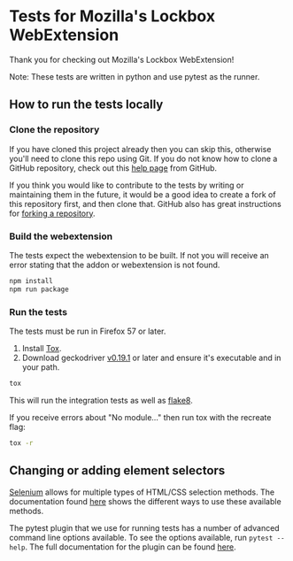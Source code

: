 # Tests for Mozilla's Lockbox WebExtension

Thank you for checking out Mozilla's Lockbox WebExtension!

Note: These tests are written in python and use pytest as the runner.

## How to run the tests locally

### Clone the repository
If you have cloned this project already then you can skip this, otherwise you'll need to clone this repo using Git.
If you do not know how to clone a GitHub repository, check out this
[help page][git-clone] from GitHub.

If you think you would like to contribute to the tests by writing or maintaining them in the future,
it would be a good idea to create a fork of this repository first, and then clone that.
GitHub also has great instructions for [forking a repository][git-fork].

### Build the webextension

The tests expect the webextension to be built. If not you will receive an error stating that the
addon or webextension is not found.

```sh
npm install
npm run package
```

### Run the tests
The tests must be run in Firefox 57 or later.

1. Install [Tox].
2. Download geckodriver [v0.19.1][geckodriver] or later and ensure it's executable and
   in your path.

```bash
tox
```
This will run the integration tests as well as [flake8][flake8].

If you receive errors about "No module..." then run tox with the recreate flag:

```sh
tox -r
```

## Changing or adding element selectors

[Selenium] allows for multiple types of HTML/CSS selection methods. The documentation found
[here][selenium-api] shows the different ways to use these available methods.

The pytest plugin that we use for running tests has a number of advanced
command line options available. To see the options available, run
`pytest --help`. The full documentation for the plugin can be found
[here][pytest-selenium].

[flake8]: http://flake8.pycqa.org/en/latest/
[git-clone]: https://help.github.com/articles/cloning-a-repository/
[git-fork]: https://help.github.com/articles/fork-a-repo/
[geckodriver]: https://github.com/mozilla/geckodriver/releases/tag/v0.19.1
[pytest-selenium]: http://pytest-selenium.readthedocs.org/
[Selenium]: http://selenium-python.readthedocs.io/index.html
[selenium-api]: http://selenium-python.readthedocs.io/locating-elements.html
[Tox]: http://tox.readthedocs.io/
